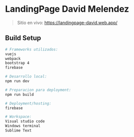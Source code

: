 # LandingPage David Melendez

> Sitio en vivo:
https://landingpage-david.web.app/

## Build Setup

``` bash
# Frameworks utilizados:
vuejs
webpack
bootstrap 4
firebase

# Desarrollo local:
npm run dev

# Preparacion para deployment:
npm run build

# Deployment/hosting:
firebase

# Workspace:
Visual studio code
Windows terminal
Sublime Text
```

